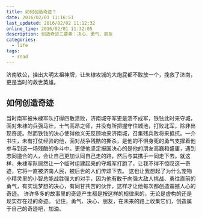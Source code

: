 ```yaml
---
title: 如何创造奇迹？
date: 2016/02/01 11:16:51
last_updated: 2016/02/02 11:12:32
online_time: 2016/02/01 11:32:05
description: 创造奇迹三要素：决心、勇气、朋友
categories:
  - life
tags:
  - read
---
```


济南铁公，挂出大明太祖神牌，让朱棣攻城的大炮屁都不敢放一个，挽救了济南，更是当时的救世英雄。

## 如何创造奇迹
当时南军被朱棣军队打得四散溃败，济南城守军更是溃不成军，铁铉此时来守城，面对朱棣的兵强马壮，士气高昂之师，并没有所把握守住城池，打败北军，除非出现奇迹。然而铁铉的决心使得他义无反顾地来济南城，召集残兵败将来抵抗。一介书生，未有打仗经验的他，面对战争残酷的撕杀，是他的不惧身死的勇气支撑着他参与到这一场残酷的争斗中。更使他坚定报国决心的是他的朋友高巍和盛庸，遇到志同道合的人，会让自己更加认同自己走的路，然后与其携手一同走下去。就这样，朱棣军队居然让一个临时组建起来的守城军打跑了，让我不得不惊叹这一奇迹，它将一直被济南人民，被后世的人们传颂下去。
这也让我想起了为什么宠物小精灵里的小智总能战胜强大的对手，因为他有敢于向强大敌人挑战、勇往直前的勇气，有实现梦想的决心，有同甘共苦的伙伴，这样才让他每次都创造震撼人心的奇迹。
许许多多的故事里的奇迹产生都是按这样的规律来的，无论是虚构的还是现实存在过的奇迹。
记住，勇气、决心、朋友，在未来的路上收集它们，创造属于自己的奇迹吧，加油。
